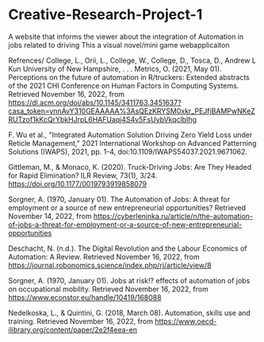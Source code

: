 # Creative-Research-Project-1

A website that informs the viewer about the integration of Automation in jobs related to driving
This a visual novel/mini game webapplicaiton

Refrences/
  College, L., Orii, L., College, W., College, D., Tosca, D., Andrew L Kun University of New Hampshire, . . . Metrics, O. (2021, May 01). Perceptions on the future of automation in R/truckers: Extended abstracts of the 2021 CHI Conference on Human Factors in Computing Systems. Retrieved November 16, 2022, from https://dl.acm.org/doi/abs/10.1145/3411763.3451637?casa_token=ynnAvY310GEAAAAA%3AsQEzKRYSM0xkr_PEJfjBAMPwNKeZRUTzof1kKcQrYbkHJrpL6HAFUaqj4S4v5FsUybVkqclbIhg
  
  F. Wu et al., "Integrated Automation Solution Driving Zero Yield Loss under Reticle Management," 2021 International Workshop on Advanced Patterning Solutions (IWAPS), 2021, pp. 1-4, doi:10.1109/IWAPS54037.2021.9671062.
  
  Gittleman, M., & Monaco, K. (2020). Truck-Driving Jobs: Are They Headed for Rapid Elimination? ILR Review, 73(1), 3/24. 
https://doi.org/10.1177/0019793919858079

  Sorgner, A. (1970, January 01). The Automation of Jobs: A threat for employment or a source of new entrepreneurial opportunities? Retrieved November 14, 2022, from 
https://cyberleninka.ru/article/n/the-automation-of-jobs-a-threat-for-employment-or-a-source-of-new-entrepreneurial-opportunities

  Deschacht, N. (n.d.). The Digital Revolution and the Labour Economics of Automation: A Review. Retrieved November 16, 2022, from https://journal.robonomics.science/index.php/rj/article/view/8
  
  Sorgner, A. (1970, January 01). Jobs at risk!? effects of automation of jobs on occupational mobility. Retrieved November 16, 2022, from https://www.econstor.eu/handle/10419/168088
  
  Nedelkoska, L., & Quintini, G. (2018, March 08). Automation, skills use and training. Retrieved November 16, 2022, from https://www.oecd-ilibrary.org/content/paper/2e2f4eea-en
  
          
